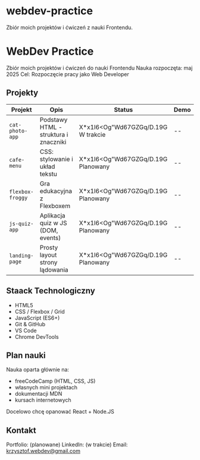 # webdev-practice
Zbiór moich projektów i ćwiczeń z nauki Frontendu. 
# WebDev Practice

Zbiór moich projektów i ćwiczeń do nauki Frontendu
Nauka rozpoczęta: maj 2025
Cel: Rozpoczęcie pracy jako Web Developer

## Projekty
| Projekt           | Opis                                  | Status        | Demo  |
|-------------------|---------------------------------------|---------------|-------|
| `cat-photo-app`   | Podstawy HTML - struktura i znaczniki | X*x1l6<Og"Wd67GZGq/D.19G W trakcie | --    |    
| `cafe-menu`       | CSS: stylowanie i układ tekstu        | X*x1l6<Og"Wd67GZGq/D.19G Planowany | --    |
| `flexbox-froggy`  | Gra edukacyjna z Flexboxem            | X*x1l6<Og"Wd67GZGq/D.19G Planowany | --    |
| `js-quiz-app`     | Aplikacja quiz w JS (DOM, events)     | X*x1l6<Og"Wd67GZGq/D.19G Planowany | --    |
| `landing-page`    | Prosty layout strony lądowania        | X*x1l6<Og"Wd67GZGq/D.19G Planowany | --    |   

## Staack Technologiczny
- HTML5
- CSS / Flexbox / Grid
- JavaScript (ES6+)
- Git & GitHub
- VS Code
- Chrome DevTools

## Plan nauki

Nauka oparta głównie na:
- freeCodeCamp (HTML, CSS, JS)
- własnych mini projektach
- dokumentacji MDN
- kursach internetowych

Docelowo chcę opanować React + Node.JS

## Kontakt

Portfolio: (planowane)
LinkedIn: (w trakcie)
Email: krzysztof.webdev@gmail.com